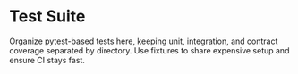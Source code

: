 # Test Suite

Organize pytest-based tests here, keeping unit, integration, and contract coverage separated by directory. Use fixtures to share expensive setup and ensure CI stays fast.
